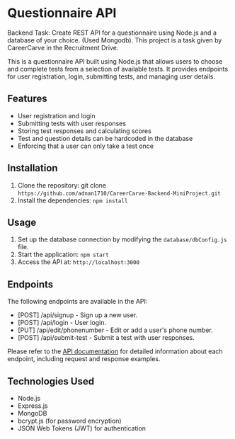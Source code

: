 # Questionnaire API

Backend Task: Create REST API for a questionnaire using Node.js and a database of your choice. (Used Mongodb). This project is a task given by CareerCarve in the Recruitment Drive.

This is a questionnaire API built using Node.js that allows users to choose and complete tests from a selection of available tests. It provides endpoints for user registration, login, submitting tests, and managing user details.

## Features

- User registration and login
- Submitting tests with user responses
- Storing test responses and calculating scores
- Test and question details can be hardcoded in the database
- Enforcing that a user can only take a test once

## Installation

1. Clone the repository: git clone `https://github.com/adnan1710/CareerCarve-Backend-MiniProject.git`
2. Install the dependencies: `npm install`

## Usage

1. Set up the database connection by modifying the `database/dbConfig.js` file.
2. Start the application: `npm start`
3. Access the API at: `http://localhost:3000`

## Endpoints

The following endpoints are available in the API:

- [POST] /api/signup - Sign up a new user.
- [POST] /api/login - User login.
- [PUT] /api/edit/phonenumber - Edit or add a user's phone number.
- [POST] /api/submit-test - Submit a test with user responses.

Please refer to the [API documentation](API.md) for detailed information about each endpoint, including request and response examples.

## Technologies Used

- Node.js
- Express.js
- MongoDB
- bcrypt.js (for password encryption)
- JSON Web Tokens (JWT) for authentication
